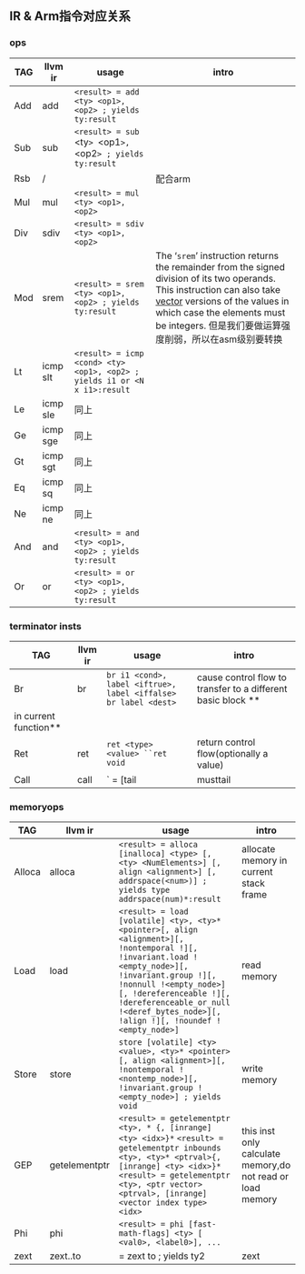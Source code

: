 ## IR & Arm指令对应关系

### ops

| TAG  | llvm ir  | usage                                                        | intro                                                        |
| ---- | -------- | ------------------------------------------------------------ | ------------------------------------------------------------ |
| Add  | add      | `<result> = add <ty> <op1>, <op2> ; yields ty:result`        |                                                              |
| Sub  | sub      | `<result> = sub `<ty`> `<op1`>, `<op2`> ; yields ty:result`  |                                                              |
| Rsb  | /        |                                                              | 配合arm                                                      |
| Mul  | mul      | `<result> = mul <ty> <op1>, <op2>`                           |                                                              |
| Div  | sdiv     | `<result> = sdiv <ty> <op1>, <op2>`                          |                                                              |
| Mod  | srem     | `<result> = srem <ty> <op1>, <op2> ; yields ty:result`       | The ‘`srem`’ instruction returns the remainder from the signed division of its two operands. This instruction can also take [vector](https://llvm.org/docs/LangRef.html#t-vector) versions of the values in which case the elements must be integers. 但是我们要做运算强度削弱，所以在asm级别要转换 |
| Lt   | icmp slt | `<result> = icmp <cond> <ty> <op1>, <op2> ; yields i1 or <N x i1>:result` |                                                              |
| Le   | icmp sle | 同上                                                         |                                                              |
| Ge   | icmp sge | 同上                                                         |                                                              |
| Gt   | icmp sgt | 同上                                                         |                                                              |
| Eq   | icmp sq  | 同上                                                         |                                                              |
| Ne   | icmp ne  | 同上                                                         |                                                              |
| And  | and      | `<result> = and <ty> <op1>, <op2> ; yields ty:result`        |                                                              |
| Or   | or       | `<result> = or <ty> <op1>, <op2> ; yields ty:result`         |                                                              |

### terminator insts

| TAG                   | llvm ir | usage                                                        | intro                                                        |
| --------------------- | ------- | ------------------------------------------------------------ | ------------------------------------------------------------ |
| Br                    | br      | `br i1 <cond>, label <iftrue>, label <iffalse>` `br label <dest>` | cause control flow to transfer to a different basic block ** |
| in current function** |         |                                                              |                                                              |
| Ret                   | ret     | `ret <type> <value> ``ret void`                              | return control flow(optionally a value)                      |
| Call                  | call    | ` = [tail                                                    | musttail                                                     |

### memoryops

| TAG    | llvm ir       | usage                                                        | intro                                                      |
| ------ | ------------- | ------------------------------------------------------------ | ---------------------------------------------------------- |
| Alloca | alloca        | `<result> = alloca [inalloca] <type> [, <ty> <NumElements>] [, align <alignment>] [, addrspace(<num>)] ; yields type addrspace(num)*:result` | allocate memory in current stack frame                     |
| Load   | load          | `<result> = load [volatile] <ty>, <ty>* <pointer>[, align <alignment>][, !nontemporal !][, !invariant.load !<empty_node>][, !invariant.group !][, !nonnull !<empty_node>][, !dereferenceable !][, !dereferenceable_or_null !<deref_bytes_node>][, !align !][, !noundef !<empty_node>]` | read memory                                                |
| Store  | store         | `store [volatile] <ty> <value>, <ty>* <pointer>[, align <alignment>][, !nontemporal !<nontemp_node>][, !invariant.group !<empty_node>] ; yields void` | write memory                                               |
| GEP    | getelementptr | `<result> = getelementptr <ty>, * {, [inrange] <ty> <idx>}*` `<result> = getelementptr inbounds <ty>, <ty>* <ptrval>{, [inrange] <ty> <idx>}*` `<result> = getelementptr <ty>, <ptr vector> <ptrval>, [inrange] <vector index type> <idx>` | this inst only calculate memory,do not read or load memory |
| Phi    | phi           | `<result> = phi [fast-math-flags] <ty> [ <val0>, <label0>], ...` |                                                            |
| zext   | zext..to      | = zext to ; yields ty2                                       | zext                                                       |
